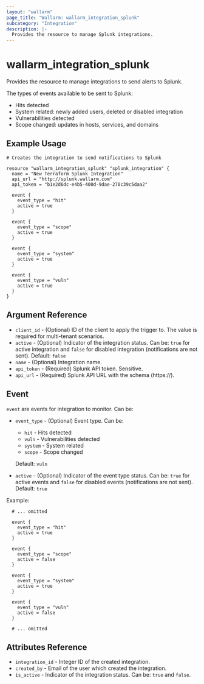 ```yaml
---
layout: "wallarm"
page_title: "Wallarm: wallarm_integration_splunk"
subcategory: "Integration"
description: |-
  Provides the resource to manage Splunk integrations.
---
```


# wallarm_integration_splunk

Provides the resource to manage integrations to send alerts to Splunk.

The types of events available to be sent to Splunk:
- Hits detected
- System related: newly added users, deleted or disabled integration
- Vulnerabilities detected
- Scope changed: updates in hosts, services, and domains

## Example Usage

```hcl
# Creates the integration to send notifications to Splunk

resource "wallarm_integration_splunk" "splunk_integration" {
  name = "New Terraform Splunk Integration"
  api_url = "http://splunk.wallarm.com"
  api_token = "b1e2d6dc-e4b5-400d-9dae-270c39c5daa2"

  event {
    event_type = "hit"
    active = true
  }

  event {
    event_type = "scope"
    active = true
  }

  event {
    event_type = "system"
    active = true
  }
  
  event {
    event_type = "vuln"
    active = true
  }
}
```


## Argument Reference

* `client_id` - (Optional) ID of the client to apply the trigger to. The value is required for multi-tenant scenarios.
* `active` - (Optional) Indicator of the integration status. Can be: `true` for active integration and `false` for disabled integration (notifications are not sent). 
Default: `false`
* `name` - (Optional) Integration name.
* `api_token` - (Required) Splunk API token. Sensitive.
* `api_url` - (Required) Splunk API URL with the schema (https://).

## Event

`event` are events for integration to monitor. Can be:

* `event_type` - (Optional) Event type. Can be:
  - `hit` - Hits detected
  - `vuln` - Vulnerabilities detected
  - `system` - System related
  - `scope` - Scope changed

  Default: `vuln`
* `active` - (Optional) Indicator of the event type status. Can be: `true` for active events and `false` for disabled events (notifications are not sent). 
Default: `true`


Example:

```hcl
  # ... omitted

  event {
    event_type = "hit"
    active = true
  }

  event {
    event_type = "scope"
    active = false
  }

  event {
    event_type = "system"
    active = true
  }
  
  event {
    event_type = "vuln"
    active = false
  }

  # ... omitted
```

## Attributes Reference

* `integration_id` - Integer ID of the created integration.
* `created_by` - Email of the user which created the integration.
* `is_active` - Indicator of the integration status. Can be: `true` and `false`.
